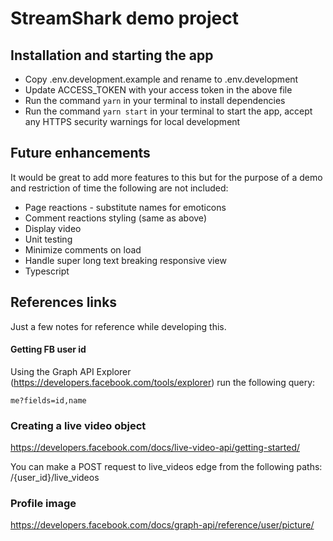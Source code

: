 # StreamShark demo project

## Installation and starting the app

-   Copy .env.development.example and rename to .env.development
-   Update ACCESS_TOKEN with your access token in the above file
-   Run the command `yarn` in your terminal to install dependencies
-   Run the command `yarn start` in your terminal to start the app, accept any HTTPS security warnings for local development

## Future enhancements

It would be great to add more features to this but for the purpose of a demo and restriction of time the following are not included:

-   Page reactions - substitute names for emoticons
-   Comment reactions styling (same as above)
-   Display video
-   Unit testing
-   Minimize comments on load
-   Handle super long text breaking responsive view
-   Typescript

## References links

Just a few notes for reference while developing this.

#### Getting FB user id

Using the Graph API Explorer (https://developers.facebook.com/tools/explorer) run the following query:

`me?fields=id,name`

### Creating a live video object

https://developers.facebook.com/docs/live-video-api/getting-started/

You can make a POST request to live_videos edge from the following paths:
/{user_id}/live_videos

### Profile image

https://developers.facebook.com/docs/graph-api/reference/user/picture/
